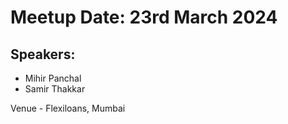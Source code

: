 # Meetup Date: 23rd March 2024

## Speakers:

- Mihir Panchal
- Samir Thakkar

Venue - Flexiloans, Mumbai